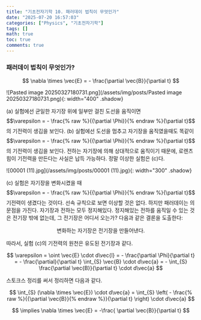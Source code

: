 ```yaml
---
title: "기초전자기학 10. 패러데이 법칙이 무엇인가"
date: "2025-07-20 16:57:03"
categories: ["Physics", "기초전자기학"]
tags: []
math: true
toc: true
comments: true
---
```


### 패러데이 법칙이 무엇인가?

$$
\nabla \times \vec{E} = - \frac{\partial \vec{B}}{\partial t}
$$

![Pasted image 20250327180731.png](/assets/img/posts/Pasted image 20250327180731.png){: width="400" .shadow}

(a) 실험에선 균일한 자기장 위에 일부만 걸친 도선을 움직이면 $$\varepsilon = - \frac{% raw %}{{\partial \Phi}}{% endraw %}{\partial t}$$의 기전력이 생김을 보인다. (b) 실험에선 도선을 멈추고 자기장을 움직였을때도 똑같이 $$\varepsilon = - \frac{% raw %}{{\partial \Phi}}{% endraw %}{\partial t}$$의 기전력이 생김을 보인다. 전하는 자기장에 의해 상대적으로 움직이기 때문에, 로렌츠 힘이 기전력을 만든다는 사실은 납득 가능하다. 정말 이상한 실험은 (c)다.

![00001 (11).jpg](/assets/img/posts/00001 (11).jpg){: width="300" .shadow}

(c) 실험은 자기장을 변화시켰을 때 $$\varepsilon = - \frac{% raw %}{{\partial \Phi}}{% endraw %}{\partial t}$$ 기전력이 생겼다는 것이다. 선속 규칙으로 보면 이상할 것은 없다. 하지만 패러데이는 의문점을 가진다. 자기장과 전하는 모두 정지해있다. 정지해있는 전하를 움직일 수 있는 것은 전기장 밖에 없는데, 그 전기장은 어디서 오는가? 다음과 같은 결론을 도출한다:

$$
\text{변화하는 자기장은 전기장을 만들어낸다.}
$$

따라서, 실험 (c)의 기전력의 원천은 유도된 전기장과 같다.

$$
\varepsilon = \oint \vec{E} \cdot d\vec{l} = - \frac{\partial \Phi}{\partial t} = - \frac{\partial}{\partial t} \int_{S} \vec{B} \cdot d\vec{a} = - \int_{S} \frac{\partial \vec{B}}{\partial t} \cdot d\vec{a}
$$

스토크스 정리를 써서 정리하면 다음과 같다.

$$
\int_{S} (\nabla \times \vec{E}) \cdot d\vec{a} = \int_{S} \left( - \frac{% raw %}{{\partial \vec{B}}{% endraw %}}{\partial t} \right) \cdot d\vec{a}
$$


$$
\implies \nabla \times \vec{E} = -\frac{ \partial \vec{B}}{\partial t}
$$
